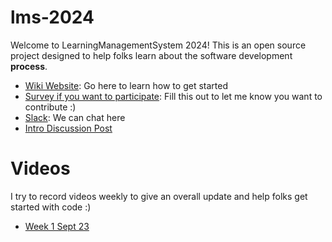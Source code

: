 # lms-2024
Welcome to LearningManagementSystem 2024! This is an open source project designed to help folks learn about the software development **process**.

- [Wiki Website](https://emilharvey.ca/lms-2024): Go here to learn how to get started
- [Survey if you want to participate](https://forms.gle/vs4Xr4htJ4dswRCV8): Fill this out to let me know you want to contribute :)
- [Slack](https://join.slack.com/t/lms-2024/shared_invite/zt-2r3ma5s1e-whiKySCz0qip3Nm5Uuifag): We can chat here 
- [Intro Discussion Post](https://github.com/ehharvey/lms-2024/discussions/12)

# Videos
I try to record videos weekly to give an overall update and help folks get started with code :)
- [Week 1 Sept 23](https://youtu.be/4xZaxwmNqJQ)
